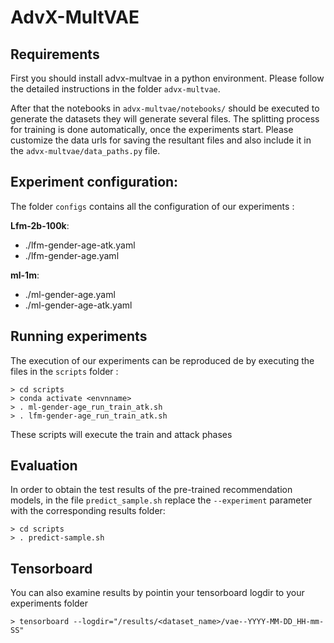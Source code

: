 # AdvX-MultVAE
## Requirements 
First you should install  advx-multvae in a python environment. Please follow the detailed instructions in the folder `advx-multvae`.

After that the notebooks in `advx-multvae/notebooks/` should be executed to generate the datasets
they will generate several files. The splitting process for training is done automatically, once the experiments start. Please customize the data urls for saving the resultant files and also include it in the `advx-multvae/data_paths.py` file.

## Experiment configuration:
The folder `configs` contains all the configuration of our experiments :

__Lfm-2b-100k__:
- ./lfm-gender-age-atk.yaml
- ./lfm-gender-age.yaml

__ml-1m__:
- ./ml-gender-age.yaml
- ./ml-gender-age-atk.yaml

## Running experiments
The execution of our experiments can be reproduced de by executing the files in the `scripts` folder :
```
> cd scripts
> conda activate <envnname>
> . ml-gender-age_run_train_atk.sh
> . lfm-gender-age_run_train_atk.sh  
```
These scripts will execute the train and attack phases
## Evaluation
In order to obtain the test results of the pre-trained recommendation models, in the file `predict_sample.sh` replace the `--experiment` parameter with the corresponding results folder:
```
> cd scripts
> . predict-sample.sh

```
## Tensorboard
You can also examine results by pointin your tensorboard logdir to your experiments folder
```
> tensorboard --logdir="/results/<dataset_name>/vae--YYYY-MM-DD_HH-mm-SS"
```
